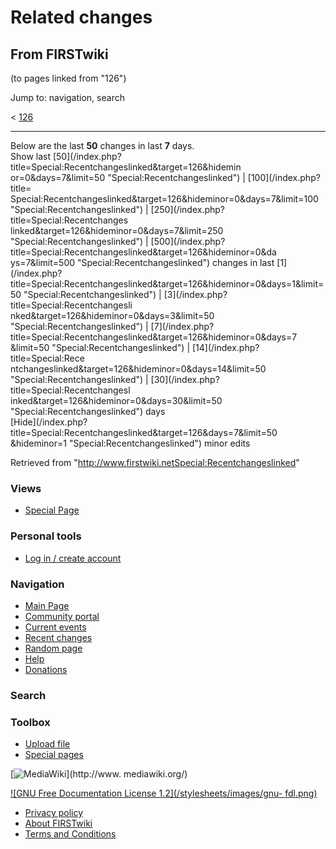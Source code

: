 # Related changes

## From FIRSTwiki

(to pages linked from "126")

Jump to: navigation, search

< [126](/index.php?title=126&redirect=no "126")

--------------------------------------------------------------------------------

Below are the last **50** changes in last **7** days.<br>
Show last [50](/index.php?title=Special:Recentchangeslinked&target=126&hidemin
or=0&days=7&limit=50 "Special:Recentchangeslinked") | [100](/index.php?title=
Special:Recentchangeslinked&target=126&hideminor=0&days=7&limit=100 "Special:Recentchangeslinked") | [250](/index.php?title=Special:Recentchanges
linked&target=126&hideminor=0&days=7&limit=250 "Special:Recentchangeslinked") | [500](/index.php?title=Special:Recentchangeslinked&target=126&hideminor=0&da
ys=7&limit=500 "Special:Recentchangeslinked") changes in last [1](/index.php?
title=Special:Recentchangeslinked&target=126&hideminor=0&days=1&limit=50 "Special:Recentchangeslinked") | [3](/index.php?title=Special:Recentchangesli
nked&target=126&hideminor=0&days=3&limit=50 "Special:Recentchangeslinked") | [7](/index.php?title=Special:Recentchangeslinked&target=126&hideminor=0&days=7
&limit=50 "Special:Recentchangeslinked") | [14](/index.php?title=Special:Rece
ntchangeslinked&target=126&hideminor=0&days=14&limit=50 "Special:Recentchangeslinked") | [30](/index.php?title=Special:Recentchangesl
inked&target=126&hideminor=0&days=30&limit=50 "Special:Recentchangeslinked") days<br>
[Hide](/index.php?title=Special:Recentchangeslinked&target=126&days=7&limit=50
&hideminor=1 "Special:Recentchangeslinked") minor edits

Retrieved from "<http://www.firstwiki.netSpecial:Recentchangeslinked>"

### Views

- [Special Page](Special:Recentchangeslinked/126)

### Personal tools

- [Log in / create account](/index.php?title=Special:Userlogin&returnto=Special:Recentchangeslinked)

[](Main_Page "Main Page")

### Navigation

- [Main Page](Main_Page)
- [Community portal](FIRSTwiki:Community_portal)
- [Current events](Current_events)
- [Recent changes](Special:Recentchanges)
- [Random page](Special:Random)
- [Help](Help:Contents)
- [Donations](FIRSTwiki:Site_support)

### Search

### Toolbox

- [Upload file](Special:Upload)
- [Special pages](Special:Specialpages)

[![MediaWiki](/skins/common/images/poweredby_mediawiki_88x31.png)](http://www.
mediawiki.org/)

[![GNU Free Documentation License 1.2](/stylesheets/images/gnu-
fdl.png)](http://www.gnu.org/copyleft/fdl.html)

- [Privacy policy](FIRSTwiki:Privacy_policy "FIRSTwiki:Privacy policy")
- [About FIRSTwiki](FIRSTwiki:About "FIRSTwiki:About")
- [Terms and Conditions](FIRSTwiki:Terms_and_conditions "FIRSTwiki:Terms and conditions")
